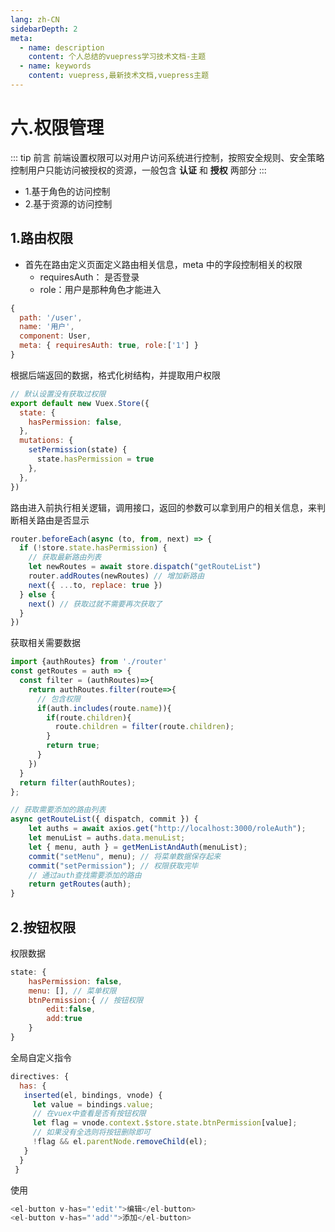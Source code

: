 ```yaml
---
lang: zh-CN
sidebarDepth: 2
meta:
  - name: description
    content: 个人总结的vuepress学习技术文档-主题
  - name: keywords
    content: vuepress,最新技术文档,vuepress主题
---
```


# 六.权限管理

::: tip 前言
前端设置权限可以对用户访问系统进行控制，按照安全规则、安全策略控制用户只能访问被授权的资源，一般包含 **认证** 和 **授权** 两部分
:::

- 1.基于角色的访问控制
- 2.基于资源的访问控制

## 1.路由权限

- 首先在路由定义页面定义路由相关信息，meta 中的字段控制相关的权限
  - requiresAuth： 是否登录
  - role：用户是那种角色才能进入

```js
{
  path: '/user',
  name: '用户',
  component: User,
  meta: { requiresAuth: true, role:['1'] }
}
```

根据后端返回的数据，格式化树结构，并提取用户权限

```js
// 默认设置没有获取过权限
export default new Vuex.Store({
  state: {
    hasPermission: false,
  },
  mutations: {
    setPermission(state) {
      state.hasPermission = true
    },
  },
})
```

路由进入前执行相关逻辑，调用接口，返回的参数可以拿到用户的相关信息，来判断相关路由是否显示

```js
router.beforeEach(async (to, from, next) => {
  if (!store.state.hasPermission) {
    // 获取最新路由列表
    let newRoutes = await store.dispatch("getRouteList")
    router.addRoutes(newRoutes) // 增加新路由
    next({ ...to, replace: true })
  } else {
    next() // 获取过就不需要再次获取了
  }
})
```

获取相关需要数据

```js
import {authRoutes} from './router'
const getRoutes = auth => {
  const filter = (authRoutes)=>{
    return authRoutes.filter(route=>{
      // 包含权限
      if(auth.includes(route.name)){
        if(route.children){
          route.children = filter(route.children);
        }
        return true;
      }
    })
  }
  return filter(authRoutes);
};

// 获取需要添加的路由列表
async getRouteList({ dispatch, commit }) {
    let auths = await axios.get("http://localhost:3000/roleAuth");
    let menuList = auths.data.menuList;
    let { menu, auth } = getMenListAndAuth(menuList);
    commit("setMenu", menu); // 将菜单数据保存起来
    commit("setPermission"); // 权限获取完毕
    // 通过auth查找需要添加的路由
    return getRoutes(auth);
}
```

## 2.按钮权限

权限数据

```js
state: {
    hasPermission: false,
    menu: [], // 菜单权限
    btnPermission:{ // 按钮权限
        edit:false,
        add:true
    }
}
```

全局自定义指令

```js
directives: {
  has: {
   inserted(el, bindings, vnode) {
     let value = bindings.value;
     // 在vuex中查看是否有按钮权限
     let flag = vnode.context.$store.state.btnPermission[value];
     // 如果没有全选则将按钮删除即可
     !flag && el.parentNode.removeChild(el);
   }
  }
 }
```

使用

```js
<el-button v-has="'edit'">编辑</el-button>
<el-button v-has="'add'">添加</el-button>
```
